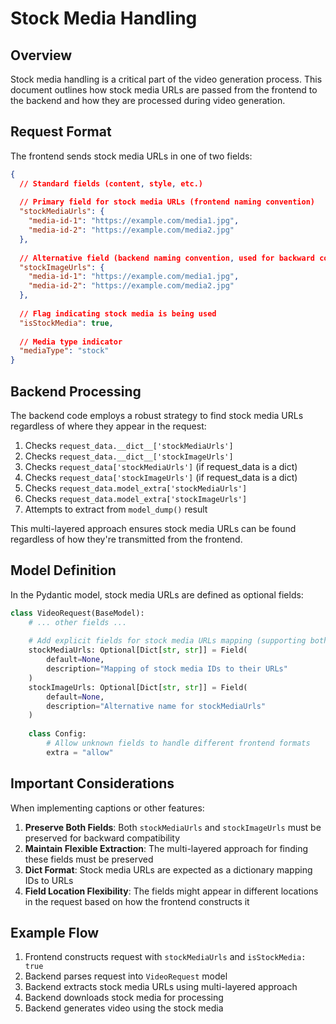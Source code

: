# Stock Media Handling

## Overview

Stock media handling is a critical part of the video generation process. This document outlines how stock media URLs are passed from the frontend to the backend and how they are processed during video generation.

## Request Format

The frontend sends stock media URLs in one of two fields:

```json
{
  // Standard fields (content, style, etc.)
  
  // Primary field for stock media URLs (frontend naming convention)
  "stockMediaUrls": {
    "media-id-1": "https://example.com/media1.jpg",
    "media-id-2": "https://example.com/media2.jpg"
  },
  
  // Alternative field (backend naming convention, used for backward compatibility)
  "stockImageUrls": {
    "media-id-1": "https://example.com/media1.jpg",
    "media-id-2": "https://example.com/media2.jpg"
  },
  
  // Flag indicating stock media is being used
  "isStockMedia": true,
  
  // Media type indicator
  "mediaType": "stock"
}
```

## Backend Processing

The backend code employs a robust strategy to find stock media URLs regardless of where they appear in the request:

1. Checks `request_data.__dict__['stockMediaUrls']`
2. Checks `request_data.__dict__['stockImageUrls']`
3. Checks `request_data['stockMediaUrls']` (if request_data is a dict)
4. Checks `request_data['stockImageUrls']` (if request_data is a dict)
5. Checks `request_data.model_extra['stockMediaUrls']`
6. Checks `request_data.model_extra['stockImageUrls']`
7. Attempts to extract from `model_dump()` result

This multi-layered approach ensures stock media URLs can be found regardless of how they're transmitted from the frontend.

## Model Definition

In the Pydantic model, stock media URLs are defined as optional fields:

```python
class VideoRequest(BaseModel):
    # ... other fields ...
    
    # Add explicit fields for stock media URLs mapping (supporting both naming conventions)
    stockMediaUrls: Optional[Dict[str, str]] = Field(
        default=None, 
        description="Mapping of stock media IDs to their URLs"
    )
    stockImageUrls: Optional[Dict[str, str]] = Field(
        default=None, 
        description="Alternative name for stockMediaUrls"
    )
    
    class Config:
        # Allow unknown fields to handle different frontend formats
        extra = "allow"
```

## Important Considerations

When implementing captions or other features:

1. **Preserve Both Fields**: Both `stockMediaUrls` and `stockImageUrls` must be preserved for backward compatibility
2. **Maintain Flexible Extraction**: The multi-layered approach for finding these fields must be preserved
3. **Dict Format**: Stock media URLs are expected as a dictionary mapping IDs to URLs
4. **Field Location Flexibility**: The fields might appear in different locations in the request based on how the frontend constructs it

## Example Flow

1. Frontend constructs request with `stockMediaUrls` and `isStockMedia: true`
2. Backend parses request into `VideoRequest` model
3. Backend extracts stock media URLs using multi-layered approach
4. Backend downloads stock media for processing
5. Backend generates video using the stock media 